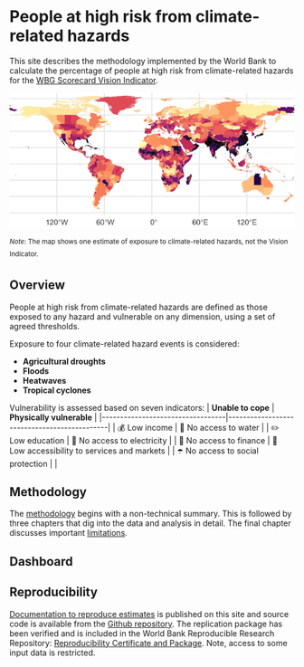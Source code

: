 # People at high risk from climate-related hazards

This site describes the methodology implemented by the World Bank to calculate the percentage of people at high risk from climate-related hazards for the [WBG Scorecard Vision Indicator](https://scorecard.worldbank.org/en/scorecard/our-vision#planet). 

![One estimate of exposure to climate-related hazards](docs/images/RP100_exp_any_pct.png)

<sup>*Note*: The map shows one estimate of exposure to climate-related hazards, not the Vision Indicator.<sup>

## Overview

People at high risk from climate-related hazards are defined as those exposed to any hazard and vulnerable on any dimension, using a set of agreed thresholds.

Exposure to four climate-related hazard events is considered:
* **Agricultural droughts**
* **Floods**
* **Heatwaves**
* **Tropical cyclones**

Vulnerability is assessed based on seven indicators:
| **Unable to cope**               | **Physically vulnerable**                   |
|----------------------------------|---------------------------------------------|
| 💰 Low income                     | 🚰 No access to water                        |
| ✏️ Low education                  | 🔌 No access to electricity                  |
| 🏦 No access to finance           | 🏥 Low accessibility to services and markets |
| ☂️ No access to social protection |                                             |

## Methodology

The [methodology](docs/01method_intro.md) begins with a non-technical summary. This is followed by three chapters that dig into the data and analysis in detail. The final chapter discusses important [limitations](docs/limitations.md).

## Dashboard


## Reproducibility

[Documentation to reproduce estimates](docs/reproducibility.md) is published on this site and source code is available from the [Github repository](https://github.com/worldbank/counting-people-climate-risk). The replication package has been verified and is included in the World Bank Reproducible Research Repository: [Reproducibility Certificate and Package](https://reproducibility.worldbank.org/index.php/home). Note, access to some input data is restricted.

